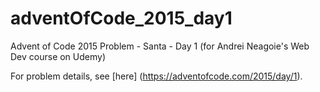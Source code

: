 # adventOfCode_2015_day1

Advent of Code 2015 Problem -  Santa - Day 1 (for Andrei Neagoie's Web Dev course on Udemy)

For problem details, see [here] (https://adventofcode.com/2015/day/1). 

